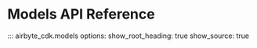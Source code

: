 # Models API Reference

::: airbyte_cdk.models
    options:
      show_root_heading: true
      show_source: true
